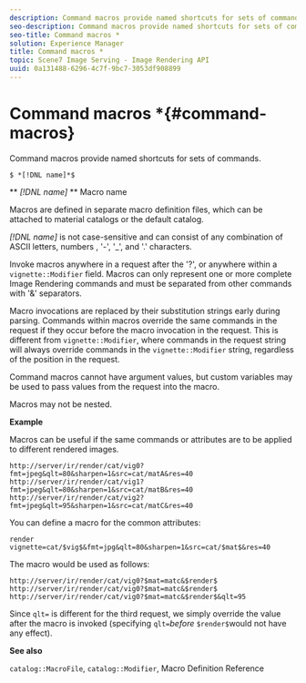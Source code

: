 ```yaml
---
description: Command macros provide named shortcuts for sets of commands.
seo-description: Command macros provide named shortcuts for sets of commands.
seo-title: Command macros *
solution: Experience Manager
title: Command macros *
topic: Scene7 Image Serving - Image Rendering API
uuid: 0a131488-6296-4c7f-9bc7-3053df908899
---
```


# Command macros *{#command-macros}

Command macros provide named shortcuts for sets of commands.

 `$ *[!DNL name]*$`

** *[!DNL name]* ** Macro name

Macros are defined in separate macro definition files, which can be attached to material catalogs or the default catalog.

*[!DNL name]* is not case-sensitive and can consist of any combination of ASCII letters, numbers , '-', '_', and '.' characters.

Invoke macros anywhere in a request after the '?', or anywhere within a `vignette::Modifier` field. Macros can only represent one or more complete Image Rendering commands and must be separated from other commands with '&' separators.

Macro invocations are replaced by their substitution strings early during parsing. Commands within macros override the same commands in the request if they occur before the macro invocation in the request. This is different from `vignette::Modifier`, where commands in the request string will always override commands in the `vignette::Modifier` string, regardless of the position in the request.

Command macros cannot have argument values, but custom variables may be used to pass values from the request into the macro.

Macros may not be nested.

**Example**

Macros can be useful if the same commands or attributes are to be applied to different rendered images.

`http://server/ir/render/cat/vig0?fmt=jpeg&qlt=80&sharpen=1&src=cat/matA&res=40 http://server/ir/render/cat/vig1?fmt=jpeg&qlt=80&sharpen=1&src=cat/matB&res=40 http://server/ir/render/cat/vig2?fmt=jpeg&qlt=95&sharpen=1&src=cat/matC&res=40`

You can define a macro for the common attributes:

`render vignette=cat/$vig$&fmt=jpg&qlt=80&sharpen=1&src=cat/$mat$&res=40`

The macro would be used as follows:

`http://server/ir/render/cat/vig0?$mat=matc&$render$ http://server/ir/render/cat/vig0?$mat=matc&$render$ http://server/ir/render/cat/vig0?$mat=matc&$render$&qlt=95`

Since `qlt=` is different for the third request, we simply override the value after the macro is invoked (specifying `qlt=`*before* `$render$`would not have any effect).

**See also**

`catalog::MacroFile`, `catalog::Modifier`, Macro Definition Reference

<!--<a id="section_297B7FCB285F4891AA76DF8393089931"></a>-->

